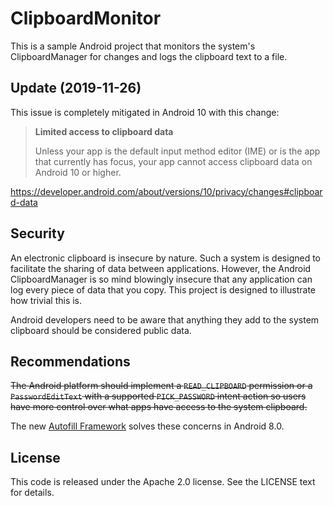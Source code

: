 # ClipboardMonitor

This is a sample Android project that monitors the system's ClipboardManager
for changes and logs the clipboard text to a file.

## Update (2019-11-26)

This issue is completely mitigated in Android 10 with this change:

> **Limited access to clipboard data**
>
> Unless your app is the default input method editor (IME) or is the app that currently has focus, your app cannot access clipboard data on Android 10 or higher.

https://developer.android.com/about/versions/10/privacy/changes#clipboard-data

## Security

An electronic clipboard is insecure by nature. Such a system is designed to
facilitate the sharing of data between applications. However, the Android
ClipboardManager is so mind blowingly insecure that any application can
log every piece of data that you copy. This project is designed to illustrate
how trivial this is.

Android developers need to be aware that anything they add to the system
clipboard should be considered public data.

## Recommendations

~~The Android platform should implement a `READ_CLIPBOARD` permission or a
`PasswordEditText` with a supported `PICK_PASSWORD` intent action so users
have more control over what apps have access to the system clipboard.~~

The new [Autofill Framework](https://developer.android.com/guide/topics/text/autofill.html) solves these concerns in Android 8.0.

## License

This code is released under the Apache 2.0 license. See the LICENSE text for
details.
